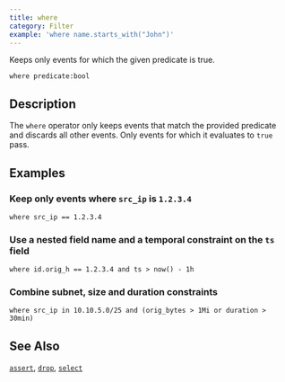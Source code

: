 ```yaml
---
title: where
category: Filter
example: 'where name.starts_with("John")'
---
```

Keeps only events for which the given predicate is true.

```tql
where predicate:bool
```

## Description

The `where` operator only keeps events that match the provided predicate and
discards all other events. Only events for which it evaluates to `true` pass.

## Examples

### Keep only events where `src_ip` is `1.2.3.4`

```tql
where src_ip == 1.2.3.4
```

### Use a nested field name and a temporal constraint on the `ts` field

```tql
where id.orig_h == 1.2.3.4 and ts > now() - 1h
```

### Combine subnet, size and duration constraints

```tql
where src_ip in 10.10.5.0/25 and (orig_bytes > 1Mi or duration > 30min)
```

## See Also

[`assert`](/reference/operators/assert),
[`drop`](/reference/operators/drop),
[`select`](/reference/operators/select)
